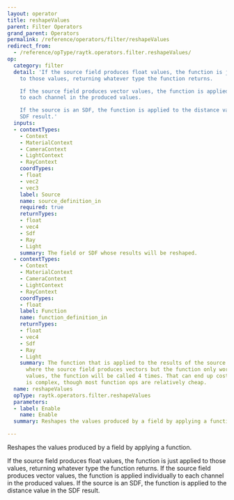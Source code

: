 ```yaml
---
layout: operator
title: reshapeValues
parent: Filter Operators
grand_parent: Operators
permalink: /reference/operators/filter/reshapeValues
redirect_from:
  - /reference/opType/raytk.operators.filter.reshapeValues/
op:
  category: filter
  detail: 'If the source field produces float values, the function is just applied
    to those values, returning whatever type the function returns.

    If the source field produces vector values, the function is applied individually
    to each channel in the produced values.

    If the source is an SDF, the function is applied to the distance value in the
    SDF result.'
  inputs:
  - contextTypes:
    - Context
    - MaterialContext
    - CameraContext
    - LightContext
    - RayContext
    coordTypes:
    - float
    - vec2
    - vec3
    label: Source
    name: source_definition_in
    required: true
    returnTypes:
    - float
    - vec4
    - Sdf
    - Ray
    - Light
    summary: The field or SDF whose results will be reshaped.
  - contextTypes:
    - Context
    - MaterialContext
    - CameraContext
    - LightContext
    - RayContext
    coordTypes:
    - float
    label: Function
    name: function_definition_in
    returnTypes:
    - float
    - vec4
    - Sdf
    - Ray
    - Light
    summary: The function that is applied to the results of the source field. In cases
      where the source field produces vectors but the function only works of single
      values, the function will be called 4 times. That can end up costly if the function
      is complex, though most function ops are relatively cheap.
  name: reshapeValues
  opType: raytk.operators.filter.reshapeValues
  parameters:
  - label: Enable
    name: Enable
  summary: Reshapes the values produced by a field by applying a function.

---
```



Reshapes the values produced by a field by applying a function.

If the source field produces float values, the function is just applied to those values, returning whatever type the function returns.
If the source field produces vector values, the function is applied individually to each channel in the produced values.
If the source is an SDF, the function is applied to the distance value in the SDF result.